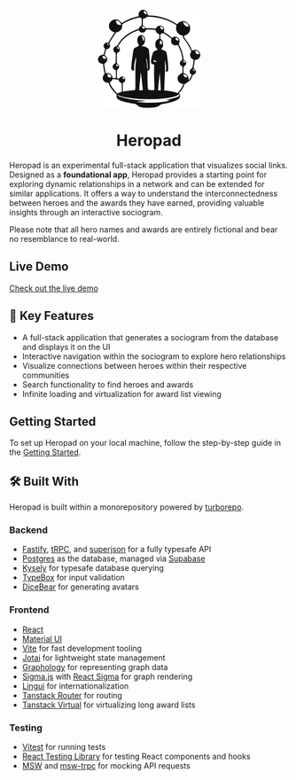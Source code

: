 <p align="center">
  <picture>
    <source media="(prefers-color-scheme: dark)" srcset="./media/logo-light.png">
    <img alt="Heropad'" src="./media/logo-dark.png">
  </picture>
</p>

<h1 align="center">Heropad</h1>

Heropad is an experimental full-stack application that visualizes social links. Designed as a **foundational app**, Heropad provides a starting point for exploring dynamic relationships in a network and can be extended for similar applications. It offers a way to understand the interconnectedness between heroes and the awards they have earned, providing valuable insights through an interactive sociogram.

Please note that all hero names and awards are entirely fictional and bear no resemblance to real-world.

## Live Demo

[Check out the live demo](https://heropad.gzukas.lt)

## 🚀 Key Features

- A full-stack application that generates a sociogram from the database and displays it on the UI
- Interactive navigation within the sociogram to explore hero relationships
- Visualize connections between heroes within their respective communities
- Search functionality to find heroes and awards
- Infinite loading and virtualization for award list viewing

## Getting Started

To set up Heropad on your local machine, follow the step-by-step guide in the [Getting Started](./GETTING_STARTED.md).

## 🛠 Built With

Heropad is built within a monorepository powered by [turborepo](https://turbo.build/repo).

### Backend

- [Fastify](https://fastify.dev), [tRPC](https://trpc.io), and [superjson](https://github.com/blitz-js/superjson) for a fully typesafe API
- [Postgres](https://www.postgresql.org) as the database, managed via [Supabase](https://supabase.com)
- [Kysely](https://kysely.dev) for typesafe database querying
- [TypeBox](https://github.com/sinclairzx81/typebox) for input validation
- [DiceBear](https://www.dicebear.com/) for generating avatars

### Frontend

- [React](https://react.dev)
- [Material UI](https://mui.com)
- [Vite](https://vitejs.dev) for fast development tooling
- [Jotai](https://jotai.org) for lightweight state management
- [Graphology](https://graphology.github.io) for representing graph data
- [Sigma.js](https://www.sigmajs.org) with [React Sigma](https://sim51.github.io/react-sigma) for graph rendering
- [Lingui](https://lingui.dev) for internationalization
- [Tanstack Router](https://tanstack.com/router) for routing
- [Tanstack Virtual](https://tanstack.com/virtual) for virtualizing long award lists

### Testing

- [Vitest](https://vitest.dev) for running tests
- [React Testing Library](https://testing-library.com/docs/react-testing-library/intro) for testing React components and hooks
- [MSW](https://mswjs.io) and [msw-trpc](https://github.com/maloguertin/msw-trpc) for mocking API requests
